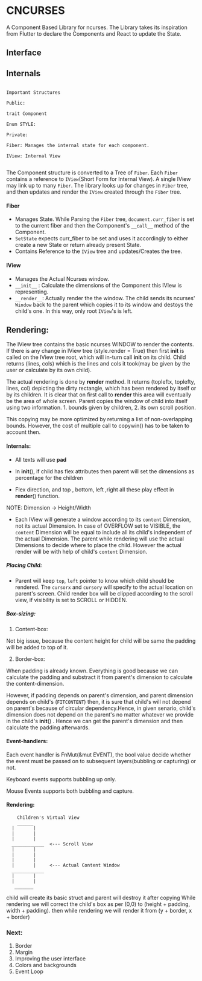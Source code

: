 # CNCURSES

  

A Component Based Library for ncurses. The Library takes its inspiration from Flutter to declare the Components and React to update the State.

  

## Interface

  
  
  
  

## Internals

  

```

Important Structures

Public:

trait Component

Enum STYLE:

Private:

Fiber: Manages the internal state for each component.

IView: Internal View 
  

```

  

The Component structure is converted to a Tree of `Fiber`. Each `Fiber` contains a reference to `IView`(Short Form for Internal View). A single IView may link up to many `Fiber`.
The library looks up for changes in `Fiber` tree, and then updates and render the `IView` created through the `Fiber` tree.

#### Fiber

 - Manages State. While Parsing the `Fiber` tree, `document.curr_fiber` is set to the current fiber and then the Component's `__call__`  method of the Component. 
 - `SetState` expects curr_fiber to be set and uses it accordingly to either create a new State or return already present State.
 - Contains Reference to the `IView` tree and updates/Creates the tree.

#### IView

- Manages the Actual Ncurses window. 
- `__init__` : Calculate the dimensions of the Component this IVIew is representing.
- `__render__`:  Actually render the the window. The child sends its ncurses' `Window` back to the parent which copies it to its window and destoys the child's one. In this way, only root `IView`'s  is left.
  

## Rendering:

The IView tree contains the basic ncurses WINDOW to render the contents. If there is any change in IView tree (style.render = True) then first __init__ is called on the IView tree root, which will in-turn call __init__ on its child. Child returns (lines, cols) which is the lines and cols it took(may be given by the user or calculate by its own child).

  

The actual rendering is done by __render__ method. It returns (topleftx, toplefty, lines, col) depicting the dirty rectangle, which has been rendered by itself or by its children. It is clear that on first call to __render__ this area will eventually be the area of whole screen. Parent copies the window of child into itself using two information. 1. bounds given by children, 2. its own scroll position.

  

This copying may be more optimized by returning a list of non-overlapping bounds. However, the cost of multiple call to copywin() has to be taken to account then.

#### Internals:

* All texts will use **pad**

* In __init__(), if child has flex attributes then parent will set the dimensions as percentage for the children

* Flex direction, and top , bottom, left ,right all these play effect in __render__() function.

  

NOTE: Dimension -> Height/Width

* Each IView will generate a window according to its `content` Dimension, not its actual Dimension. In case of OVERFLOW set to VISIBLE, the `content` Dimension will be equal to include all its child's independent of the actual Dimension. The parent while rendering will use the actual Dimensions to decide where to place the child. However the actual render will be with help of child's `content` Dimension.

##### Placing Child:


* Parent will keep `top`, `left` pointer to know which child should be rendered. The `cursorx` and `cursory` will specify to the actual location on parent's screen. Child render box will be clipped according to the scroll view, if visibility is set to SCROLL or HIDDEN.

##### Box-sizing:
  

1. Content-box:

Not big issue, because the content height for child will be same the padding will be added to top of it.

2. Border-box:

When padding is already known. Everything is good because we can calculate the padding and substract it from parent's dimension to calculate the content-dimension.

However, if padding depends on parent's dimension, and parent dimension depends on child's (`FITCONTENT`) then, it is sure that child's will not depend on parent's because of circular dependency.Hence, in given senario, child's dimension does not depend on the parent's no matter whatever we provide in the child's __init__() . Hence we can get the parent's dimension and then calculate the padding afterwards.


#### Event-handlers:

Each event handler is FnMut(&mut EVENT), the bool value decide whether the event must be passed on to subsequent layers(bubbling or capturing) or not.


Keyboard events supports bubbling up only.

Mouse Events supports both bubbling and capture.

  

#### Rendering:
```
	Children's Virtual View
	______  
  |       |
  |       |
  |       |
  ____________  <--- Scroll View
  |       |
  |       |
  |       |
  |       |     <--- Actual Content Window
  ____________
  |       |
  |       |
   _______
  ```

child will create its basic struct and parent will destroy it after copying
While rendering we will correct the child's box as per (0,0) to (height + padding, width + padding).
then while rendering we will render it from (y + border, x + border)

  

### Next:

1. Border
2. Margin
3. Improving the user interface
4. Colors and backgrounds
5. Event Loop